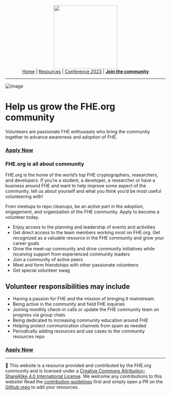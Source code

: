<!-- Main header navigation -->
<p align="center">
  <img width="200" src="https://user-images.githubusercontent.com/5758427/180978488-db825482-5a58-4c7c-9589-c494a6f0be04.png"><br/>
  <a href="https://fhe-org.github.io">Home</a> | <a href="https://fhe-org.github.io/resources">Resources</a> | <a href="https://fhe-org.github.io/conferences/conference-2023/home">Conference 2023</a> | <a href="https://fhe-org.github.io/community"><b>Join the community</b></a>
</p>
<hr/>
<!-- /Main header navigation -->

![image](https://user-images.githubusercontent.com/37557436/232060001-84dc4a35-db8b-426a-9d50-a165ad4e4df6.png)

# Help us grow the FHE.org community

Volunteers are passionate FHE enthusiasts who bring the community together to advance awareness and adoption of FHE.

<h3><a href="https://forms.gle/4RDkikWjK766emwg8"><b>Apply Now</b></a></h3>


### FHE.org is all about community

FHE.org is the home of the world’s top FHE cryptographers, researchers, and developers. If you’re a student, a developer, a researcher or have a business around FHE and want to help improve some aspect of the community, tell us about yourself and what you think you’d be most useful volunteering with!

From meetups to repo cleanups, be an active part in the adoption, engagement, and organization of the FHE community. Apply to become a volunteer today.

* Enjoy access to the planning and leadership of events and activities
* Get direct access to the team members working most on FHE.org. Get recognized as a valuable resource in the FHE community and grow your career goals
* Grow the meet-up community and drive community initiatives while receiving support from experienced community leaders
* Join a community of active peers
* Meet and form friendships with other passionate volunteers
* Get special volunteer swag

## Volunteer responsibilities may include

* Having a passion for FHE and the mission of bringing it mainstream
* Being active in the community and field FHE inquiries
* Joining monthly check-in calls or update the FHE community team on progress via group chats
* Being dedicated to increasing community education around FHE
* Helping protect communication channels from spam as needed
* Periodically adding resources and use cases to the community resources repo

<h3><a href="https://forms.gle/4RDkikWjK766emwg8"><b>Apply Now</b></a></h3>


<!--- Footer --->
<hr/>
💙 This website is a resource provided and contributed by the FHE.org community and is licensed under a <a rel="license" href="http://creativecommons.org/licenses/by-sa/4.0/">Creative Commons Attribution-ShareAlike 4.0 International License</a>. We welcome any contributions to this website! Read the <a href="https://fhe-org.github.io/contrib">contribution guidelines</a> first and simply open a PR on the <a href="https://github.com/fhe-org/fhe-org">Github repo</a> to add your resources.
